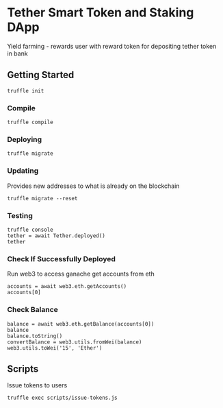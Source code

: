 # Tether Smart Token and Staking DApp
Yield farming - rewards user with reward token for depositing tether token in bank
## Getting Started
```
truffle init
```
### Compile
```
truffle compile
```

### Deploying
```
truffle migrate
```
### Updating
Provides new addresses to what is already on the blockchain
```
truffle migrate --reset
```
### Testing
```
truffle console
tether = await Tether.deployed()
tether
```
### Check If Successfully Deployed
Run web3 to access ganache get accounts from eth
```
accounts = await web3.eth.getAccounts()
accounts[0]
```
### Check Balance
```
balance = await web3.eth.getBalance(accounts[0])
balance
balance.toString()
convertBalance = web3.utils.fromWei(balance)
web3.utils.toWei('15', 'Ether')
```
## Scripts
Issue tokens to users
```
truffle exec scripts/issue-tokens.js
```